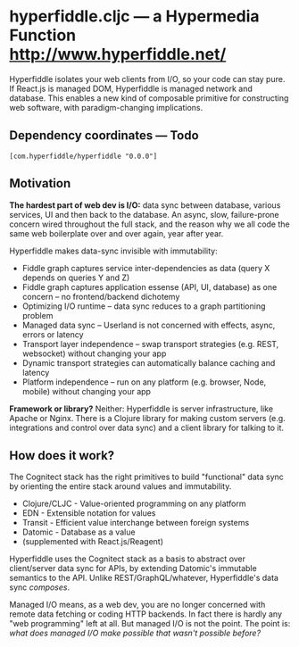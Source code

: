 # hyperfiddle.cljc — a Hypermedia Function <http://www.hyperfiddle.net/>

Hyperfiddle isolates your web clients from I/O, so your code can stay pure. If React.js is managed DOM,
 Hyperfiddle is managed network and database. This enables a new kind of composable primitive for constructing web software, with paradigm-changing implications.

## Dependency coordinates — Todo

    [com.hyperfiddle/hyperfiddle "0.0.0"]

## Motivation

**The hardest part of web dev is I/O:** data sync between database, various services, UI and then back to the database. An async, slow, failure-prone concern wired throughout the full stack, and the reason why we all code the same web boilerplate over and over again, year after year.

Hyperfiddle makes data-sync invisible with immutability:

* Fiddle graph captures service inter-dependencies as data (query X depends on queries Y and Z)
* Fiddle graph captures application essense (API, UI, database) as one concern – no frontend/backend dichotemy
* Optimizing I/O runtime – data sync reduces to a graph partitioning problem
* Managed data sync – Userland is not concerned with effects, async, errors or latency
* Transport layer independence – swap transport strategies (e.g. REST, websocket) without changing your app
* Dynamic transport strategies can automatically balance caching and latency
* Platform independence – run on any platform (e.g. browser, Node, mobile) without changing your app

**Framework or library?** Neither: Hyperfiddle is server infrastructure, like Apache or Nginx. There is a Clojure library for making custom servers (e.g. integrations and control over data sync) and a client library for talking to it.

## How does it work?

The Cognitect stack has the right primitives to build "functional" data sync by orienting the entire stack
around values and immutability.

* Clojure/CLJC - Value-oriented programming on any platform
* EDN - Extensible notation for values
* Transit - Efficient value interchange between foreign systems
* Datomic - Database as a value
* (supplemented with React.js/Reagent)

Hyperfiddle uses the Cognitect stack as a basis to abstract over client/server data sync for APIs, by extending
Datomic's immutable semantics to the API. Unlike REST/GraphQL/whatever, Hyperfiddle's data sync *composes*.

Managed I/O means, as a web dev, you are no longer concerned with remote data fetching or coding HTTP backends.
In fact there is hardly any "web programming" left at all. But managed I/O is not the point. The point is:
*what does managed I/O make possible that wasn't possible before?*
